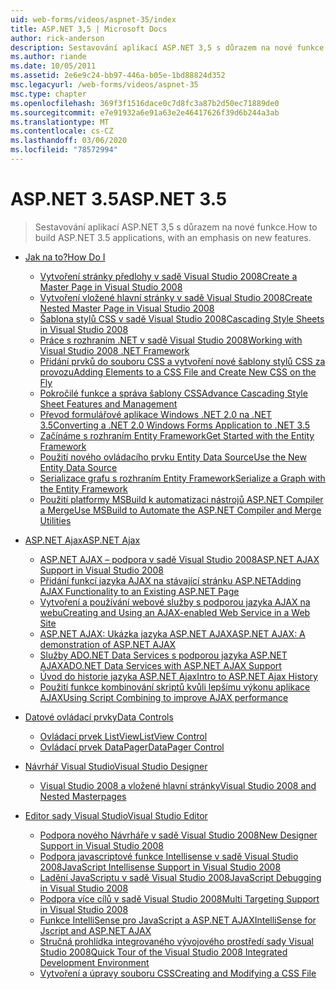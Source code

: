 ```yaml
---
uid: web-forms/videos/aspnet-35/index
title: ASP.NET 3,5 | Microsoft Docs
author: rick-anderson
description: Sestavování aplikací ASP.NET 3,5 s důrazem na nové funkce.
ms.author: riande
ms.date: 10/05/2011
ms.assetid: 2e6e9c24-bb97-446a-b05e-1bd88824d352
msc.legacyurl: /web-forms/videos/aspnet-35
msc.type: chapter
ms.openlocfilehash: 369f3f1516dace0c7d8fc3a87b2d50ec71889de0
ms.sourcegitcommit: e7e91932a6e91a63e2e46417626f39d6b244a3ab
ms.translationtype: MT
ms.contentlocale: cs-CZ
ms.lasthandoff: 03/06/2020
ms.locfileid: "78572994"
---
```

# <a name="aspnet-35"></a><span data-ttu-id="206c9-103">ASP.NET 3.5</span><span class="sxs-lookup"><span data-stu-id="206c9-103">ASP.NET 3.5</span></span>

> <span data-ttu-id="206c9-104">Sestavování aplikací ASP.NET 3,5 s důrazem na nové funkce.</span><span class="sxs-lookup"><span data-stu-id="206c9-104">How to build ASP.NET 3.5 applications, with an emphasis on new features.</span></span>

- [<span data-ttu-id="206c9-105">Jak na to?</span><span class="sxs-lookup"><span data-stu-id="206c9-105">How Do I</span></span>](how-do-i/index.md)

    - [<span data-ttu-id="206c9-106">Vytvoření stránky předlohy v sadě Visual Studio 2008</span><span class="sxs-lookup"><span data-stu-id="206c9-106">Create a Master Page in Visual Studio 2008</span></span>](how-do-i/how-do-i-create-a-master-page-in-visual-studio-2008.md)
    - [<span data-ttu-id="206c9-107">Vytvoření vložené hlavní stránky v sadě Visual Studio 2008</span><span class="sxs-lookup"><span data-stu-id="206c9-107">Create Nested Master Page in Visual Studio 2008</span></span>](how-do-i/how-do-i-create-nested-master-page-in-visual-studio-2008.md)
    - [<span data-ttu-id="206c9-108">Šablona stylů CSS v sadě Visual Studio 2008</span><span class="sxs-lookup"><span data-stu-id="206c9-108">Cascading Style Sheets in Visual Studio 2008</span></span>](how-do-i/how-do-i-cascading-style-sheets-in-visual-studio-2008.md)
    - [<span data-ttu-id="206c9-109">Práce s rozhraním .NET v sadě Visual Studio 2008</span><span class="sxs-lookup"><span data-stu-id="206c9-109">Working with Visual Studio 2008 .NET Framework</span></span>](how-do-i/how-do-i-working-with-visual-studio-2008-net-framework.md)
    - [<span data-ttu-id="206c9-110">Přidání prvků do souboru CSS a vytvoření nové šablony stylů CSS za provozu</span><span class="sxs-lookup"><span data-stu-id="206c9-110">Adding Elements to a CSS File and Create New CSS on the Fly</span></span>](how-do-i/how-do-i-adding-elements-to-a-css-file-and-create-new-css-on-the-fly.md)
    - [<span data-ttu-id="206c9-111">Pokročilé funkce a správa šablony CSS</span><span class="sxs-lookup"><span data-stu-id="206c9-111">Advance Cascading Style Sheet Features and Management</span></span>](how-do-i/how-do-i-advance-cascading-style-sheet-features-and-management.md)
    - [<span data-ttu-id="206c9-112">Převod formulářové aplikace Windows .NET 2.0 na .NET 3.5</span><span class="sxs-lookup"><span data-stu-id="206c9-112">Converting a .NET 2.0 Windows Forms Application to .NET 3.5</span></span>](how-do-i/how-do-i-converting-a-net-20-windows-forms-application-to-net-35.md)
    - [<span data-ttu-id="206c9-113">Začínáme s rozhraním Entity Framework</span><span class="sxs-lookup"><span data-stu-id="206c9-113">Get Started with the Entity Framework</span></span>](how-do-i/how-do-i-get-started-with-the-entity-framework.md)
    - [<span data-ttu-id="206c9-114">Použití nového ovládacího prvku Entity Data Source</span><span class="sxs-lookup"><span data-stu-id="206c9-114">Use the New Entity Data Source</span></span>](how-do-i/how-do-i-use-the-new-entity-data-source.md)
    - [<span data-ttu-id="206c9-115">Serializace grafu s rozhraním Entity Framework</span><span class="sxs-lookup"><span data-stu-id="206c9-115">Serialize a Graph with the Entity Framework</span></span>](how-do-i/how-do-i-serialize-a-graph-with-the-entity-framework.md)
    - [<span data-ttu-id="206c9-116">Použití platformy MSBuild k automatizaci nástrojů ASP.NET Compiler a Merge</span><span class="sxs-lookup"><span data-stu-id="206c9-116">Use MSBuild to Automate the ASP.NET Compiler and Merge Utilities</span></span>](how-do-i/how-do-i-use-msbuild-to-automate-the-aspnet-compiler-and-merge-utilities.md)
- [<span data-ttu-id="206c9-117">ASP.NET Ajax</span><span class="sxs-lookup"><span data-stu-id="206c9-117">ASP.NET Ajax</span></span>](aspnet-ajax/index.md)

    - [<span data-ttu-id="206c9-118">ASP.NET AJAX – podpora v sadě Visual Studio 2008</span><span class="sxs-lookup"><span data-stu-id="206c9-118">ASP.NET AJAX Support in Visual Studio 2008</span></span>](aspnet-ajax/aspnet-ajax-support-in-visual-studio-2008.md)
    - [<span data-ttu-id="206c9-119">Přidání funkcí jazyka AJAX na stávající stránku ASP.NET</span><span class="sxs-lookup"><span data-stu-id="206c9-119">Adding AJAX Functionality to an Existing ASP.NET Page</span></span>](aspnet-ajax/adding-ajax-functionality-to-an-existing-aspnet-page.md)
    - [<span data-ttu-id="206c9-120">Vytvoření a používání webové služby s podporou jazyka AJAX na webu</span><span class="sxs-lookup"><span data-stu-id="206c9-120">Creating and Using an AJAX-enabled Web Service in a Web Site</span></span>](aspnet-ajax/creating-and-using-an-ajax-enabled-web-service-in-a-web-site.md)
    - [<span data-ttu-id="206c9-121">ASP.NET AJAX: Ukázka jazyka ASP.NET AJAX</span><span class="sxs-lookup"><span data-stu-id="206c9-121">ASP.NET AJAX: A demonstration of ASP.NET AJAX</span></span>](aspnet-ajax/aspnet-ajax-a-demonstration-of-aspnet-ajax.md)
    - [<span data-ttu-id="206c9-122">Služby ADO.NET Data Services s podporou jazyka ASP.NET AJAX</span><span class="sxs-lookup"><span data-stu-id="206c9-122">ADO.NET Data Services with ASP.NET AJAX Support</span></span>](aspnet-ajax/adonet-data-services-with-aspnet-ajax-support.md)
    - [<span data-ttu-id="206c9-123">Úvod do historie jazyka ASP.NET Ajax</span><span class="sxs-lookup"><span data-stu-id="206c9-123">Intro to ASP.NET Ajax History</span></span>](aspnet-ajax/introduction-to-aspnet-ajax-history.md)
    - [<span data-ttu-id="206c9-124">Použití funkce kombinování skriptů kvůli lepšímu výkonu aplikace AJAX</span><span class="sxs-lookup"><span data-stu-id="206c9-124">Using Script Combining to improve AJAX performance</span></span>](aspnet-ajax/using-script-combining-to-improve-ajax-performance.md)
- [<span data-ttu-id="206c9-125">Datové ovládací prvky</span><span class="sxs-lookup"><span data-stu-id="206c9-125">Data Controls</span></span>](data-controls/index.md)

    - [<span data-ttu-id="206c9-126">Ovládací prvek ListView</span><span class="sxs-lookup"><span data-stu-id="206c9-126">ListView Control</span></span>](data-controls/the-listview-control.md)
    - [<span data-ttu-id="206c9-127">Ovládací prvek DataPager</span><span class="sxs-lookup"><span data-stu-id="206c9-127">DataPager Control</span></span>](data-controls/the-datapager-control.md)
- [<span data-ttu-id="206c9-128">Návrhář Visual Studio</span><span class="sxs-lookup"><span data-stu-id="206c9-128">Visual Studio Designer</span></span>](visual-studio-designer/index.md)

    - [<span data-ttu-id="206c9-129">Visual Studio 2008 a vložené hlavní stránky</span><span class="sxs-lookup"><span data-stu-id="206c9-129">Visual Studio 2008 and Nested Masterpages</span></span>](visual-studio-designer/visual-studio-2008-and-nested-masterpages.md)
- [<span data-ttu-id="206c9-130">Editor sady Visual Studio</span><span class="sxs-lookup"><span data-stu-id="206c9-130">Visual Studio Editor</span></span>](visual-studio-editor/index.md)

    - [<span data-ttu-id="206c9-131">Podpora nového Návrháře v sadě Visual Studio 2008</span><span class="sxs-lookup"><span data-stu-id="206c9-131">New Designer Support in Visual Studio 2008</span></span>](visual-studio-editor/new-designer-support-in-visual-studio-2008.md)
    - [<span data-ttu-id="206c9-132">Podpora javascriptové funkce Intellisense v sadě Visual Studio 2008</span><span class="sxs-lookup"><span data-stu-id="206c9-132">JavaScript Intellisense Support in Visual Studio 2008</span></span>](visual-studio-editor/javascript-intellisense-support-in-visual-studio-2008.md)
    - [<span data-ttu-id="206c9-133">Ladění JavaScriptu v sadě Visual Studio 2008</span><span class="sxs-lookup"><span data-stu-id="206c9-133">JavaScript Debugging in Visual Studio 2008</span></span>](visual-studio-editor/javascript-debugging-in-visual-studio-2008.md)
    - [<span data-ttu-id="206c9-134">Podpora více cílů v sadě Visual Studio 2008</span><span class="sxs-lookup"><span data-stu-id="206c9-134">Multi Targeting Support in Visual Studio 2008</span></span>](visual-studio-editor/multi-targeting-support-in-visual-studio-2008.md)
    - [<span data-ttu-id="206c9-135">Funkce IntelliSense pro JavaScript a ASP.NET AJAX</span><span class="sxs-lookup"><span data-stu-id="206c9-135">IntelliSense for Jscript and ASP.NET AJAX</span></span>](visual-studio-editor/intellisense-for-jscript-and-aspnet-ajax.md)
    - [<span data-ttu-id="206c9-136">Stručná prohlídka integrovaného vývojového prostředí sady Visual Studio 2008</span><span class="sxs-lookup"><span data-stu-id="206c9-136">Quick Tour of the Visual Studio 2008 Integrated Development Environment</span></span>](visual-studio-editor/quick-tour-of-the-visual-studio-2008-integrated-development-environment.md)
    - [<span data-ttu-id="206c9-137">Vytvoření a úpravy souboru CSS</span><span class="sxs-lookup"><span data-stu-id="206c9-137">Creating and Modifying a CSS File</span></span>](visual-studio-editor/creating-and-modifying-a-css-file.md)
